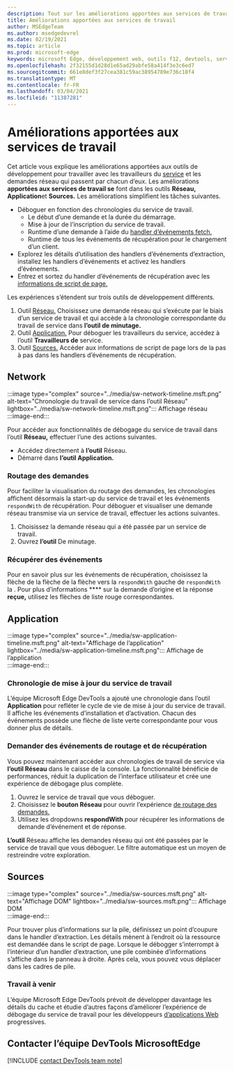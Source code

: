 ```yaml
---
description: Tout sur les améliorations apportées aux services de travail et sur l’utilisation de chacune d’elles.
title: Améliorations apportées aux services de travail
author: MSEdgeTeam
ms.author: msedgedevrel
ms.date: 02/19/2021
ms.topic: article
ms.prod: microsoft-edge
keywords: microsoft Edge, développement web, outils f12, devtools, service worker, PWA
ms.openlocfilehash: 2f32155d1d28d1e65ad29abfe58a414f3e3c6ed7
ms.sourcegitcommit: 661e8def3f27cea381c59ac38954789e736c18f4
ms.translationtype: MT
ms.contentlocale: fr-FR
ms.lasthandoff: 03/04/2021
ms.locfileid: "11387281"
---
```

# <a name="service-worker-improvements"></a>Améliorations apportées aux services de travail  

Cet article vous explique les améliorations apportées aux outils de développement pour travailler avec les travailleurs du [service][MdnServiceWorkerApi] et les demandes réseau qui passent par chacun d’eux.  Les améliorations **apportées aux services de travail se** font dans les outils **Réseau,** **Application**et **Sources.**  Les améliorations simplifient les tâches suivantes.  

*   Déboguer en fonction des chronologies du service de travail.  
    *   Le début d’une demande et la durée du démarrage.  
    *   Mise à jour de l’inscription du service de travail.  
    *   Runtime d’une demande à l’aide du [handler d’événements fetch.][MdnFetchEvent]  
    *   Runtime de tous les événements de récupération pour le chargement d’un client.  
*   Explorez les détails d’utilisation des handlers d’événements d’extraction, installez les handlers d’événements et activez les handlers d’événements.  
*   Entrez et sortez du handler d’événements de récupération avec les [informations de script de page.](#sources)  
    
Les expériences s’étendent sur trois outils de développement différents.  

1.  Outil [Réseau.](#network)  Choisissez une demande réseau qui s’exécute par le biais d’un service de travail et qui accède à la chronologie correspondante du travail de service dans **l’outil de minutage.**  
1.  Outil [Application.](#application)  Pour déboguer les travailleurs du service, accédez à l’outil **Travailleurs de** service.  
1.  Outil [Sources.](#sources)  Accéder aux informations de script de page lors de la pas à pas dans les handlers d’événements de récupération.  
    
## <a name="network"></a>Network  

:::image type="complex" source="../media/sw-network-timeline.msft.png" alt-text="Chronologie du travail de service dans l’outil Réseau" lightbox="../media/sw-network-timeline.msft.png":::
   Affichage réseau  
:::image-end:::  

Pour accéder aux fonctionnalités de débogage du service de travail dans l’outil **Réseau,** effectuer l’une des actions suivantes.  

*   Accédez directement à **l’outil** Réseau.  
*   Démarré dans **l’outil Application.**  
    
### <a name="request-routing"></a>Routage des demandes  

Pour faciliter la visualisation du routage des demandes, les chronologies affichent désormais la start-up du service de travail et les événements `respondWith` de récupération.  Pour déboguer et visualiser une demande réseau transmise via un service de travail, effectuer les actions suivantes.  

1.  Choisissez la demande réseau qui a été passée par un service de travail.  
1.  Ouvrez **l’outil** De minutage.  
    
### <a name="fetch-events"></a>Récupérer des événements  

Pour en savoir plus sur les événements de récupération, choisissez la flèche de la flèche de la flèche vers la `respondWith` gauche de `respondWith` la .  Pour plus d’informations **** sur la demande d’origine et la réponse **reçue,** utilisez les flèches de liste rouge correspondantes.  

## <a name="application"></a>Application  

:::image type="complex" source="../media/sw-application-timeline.msft.png" alt-text="Affichage de l’application" lightbox="../media/sw-application-timeline.msft.png":::
   Affichage de l’application  
:::image-end:::  

### <a name="service-worker-update-timeline"></a>Chronologie de mise à jour du service de travail  

L’équipe Microsoft Edge DevTools a ajouté une chronologie dans l’outil **Application** pour refléter le cycle de vie de mise à jour du service de travail.  Il affiche les événements d’installation et d’activation.  Chacun des événements possède une flèche de liste verte correspondante pour vous donner plus de détails.  

### <a name="request-routing-and-fetch-events"></a>Demander des événements de routage et de récupération  

Vous pouvez maintenant accéder aux chronologies de travail de service via **l’outil Réseau** dans le caisse de la console.  La fonctionnalité bénéficie de performances, réduit la duplication de l’interface utilisateur et crée une expérience de débogage plus complète.  

1.  Ouvrez le service de travail que vous déboguer.  
1.  Choisissez le **bouton Réseau** pour ouvrir l’expérience [de routage des demandes.](#network)  
1.  Utilisez les dropdowns **respondWith** pour récupérer les informations de demande d’événement et de réponse.  

**L’outil** Réseau affiche les demandes réseau qui ont été passées par le service de travail que vous déboguer.  Le filtre automatique est un moyen de restreindre votre exploration.

## <a name="sources"></a>Sources  

:::image type="complex" source="../media/sw-sources.msft.png" alt-text="Affichage DOM" lightbox="../media/sw-sources.msft.png":::
   Affichage DOM  
:::image-end:::  

Pour trouver plus d’informations sur la pile, définissez un point d’coupure dans le handler d’extraction.  Les détails mènent à l’endroit où la ressource est demandée dans le script de page.  Lorsque le débogger s’interrompt à l’intérieur d’un handler d’extraction, une pile combinée d’informations s’affiche dans le panneau à droite.  Après cela, vous pouvez vous déplacer dans les cadres de pile.  

### <a name="future-work"></a>Travail à venir  

L’équipe Microsoft Edge DevTools prévoit de développer davantage les détails du cache et étudie d’autres façons d’améliorer l’expérience de débogage du service de travail pour les développeurs [d’applications Web][MdnProgressiveWebApps] progressives.  

## <a name="getting-in-touch-with-the-microsoft-edge-devtools-team"></a>Contacter l’équipe DevTools MicrosoftEdge  

[!INCLUDE [contact DevTools team note](../includes/contact-devtools-team-note.md)]  

<!-- links -->  

[MdnFetchEvent]: https://developer.mozilla.org/docs/Web/API/FetchEvent "FetchEvent | MDN"  
[MdnProgressiveWebApps]: https://developer.mozilla.org/docs/Web/Progressive_web_apps "Applications web progressives (P PWA) | MDN"  
[MdnServiceWorkerApi]: https://developer.mozilla.org/docs/Web/API/Service_Worker_API "Service Worker API | MDN"  
